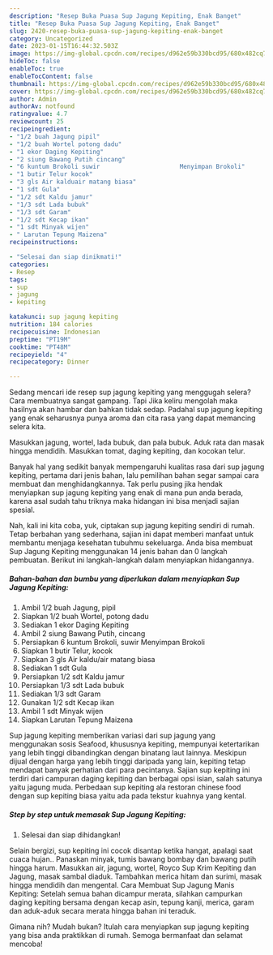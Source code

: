 ```yaml
---
description: "Resep Buka Puasa Sup Jagung Kepiting, Enak Banget"
title: "Resep Buka Puasa Sup Jagung Kepiting, Enak Banget"
slug: 2420-resep-buka-puasa-sup-jagung-kepiting-enak-banget
category: Uncategorized
date: 2023-01-15T16:44:32.503Z
image: https://img-global.cpcdn.com/recipes/d962e59b330bcd95/680x482cq70/sup-jagung-kepiting-foto-resep-utama.jpg
hideToc: false
enableToc: true
enableTocContent: false
thumbnail: https://img-global.cpcdn.com/recipes/d962e59b330bcd95/680x482cq70/sup-jagung-kepiting-foto-resep-utama.jpg
cover: https://img-global.cpcdn.com/recipes/d962e59b330bcd95/680x482cq70/sup-jagung-kepiting-foto-resep-utama.jpg
author: Admin
authorAv: notfound
ratingvalue: 4.7
reviewcount: 25
recipeingredient:
- "1/2 buah Jagung pipil"
- "1/2 buah Wortel potong dadu"
- "1 ekor Daging Kepiting"
- "2 siung Bawang Putih cincang"
- "6 kuntum Brokoli suwir                      Menyimpan Brokoli"
- "1 butir Telur kocok"
- "3 gls Air kalduair matang biasa"
- "1 sdt Gula"
- "1/2 sdt Kaldu jamur"
- "1/3 sdt Lada bubuk"
- "1/3 sdt Garam"
- "1/2 sdt Kecap ikan"
- "1 sdt Minyak wijen"
- " Larutan Tepung Maizena"
recipeinstructions:

- "Selesai dan siap dinikmati!"
categories:
- Resep
tags:
- sup
- jagung
- kepiting

katakunci: sup jagung kepiting 
nutrition: 184 calories
recipecuisine: Indonesian
preptime: "PT19M"
cooktime: "PT48M"
recipeyield: "4"
recipecategory: Dinner

---
```



Sedang mencari ide resep sup jagung kepiting yang menggugah selera? Cara membuatnya sangat gampang. Tapi Jika keliru mengolah maka hasilnya akan hambar dan bahkan tidak sedap. Padahal sup jagung kepiting yang enak seharusnya punya aroma dan cita rasa yang dapat memancing selera kita.


Masukkan jagung, wortel, lada bubuk, dan pala bubuk. Aduk rata dan masak hingga mendidih. Masukkan tomat, daging kepiting, dan kocokan telur.

Banyak hal yang sedikit banyak mempengaruhi kualitas rasa dari sup jagung kepiting, pertama dari jenis bahan, lalu pemilihan bahan segar sampai cara membuat dan menghidangkannya. Tak perlu pusing jika hendak menyiapkan sup jagung kepiting yang enak di mana pun anda berada, karena asal sudah tahu triknya maka hidangan ini bisa menjadi sajian spesial.


Nah, kali ini kita coba, yuk, ciptakan sup jagung kepiting sendiri di rumah. Tetap berbahan yang sederhana, sajian ini dapat memberi manfaat untuk membantu menjaga kesehatan tubuhmu sekeluarga. Anda bisa membuat Sup Jagung Kepiting menggunakan 14 jenis bahan dan 0 langkah pembuatan. Berikut ini langkah-langkah dalam menyiapkan hidangannya.

<!--inarticleads1-->

##### Bahan-bahan dan bumbu yang diperlukan dalam menyiapkan Sup Jagung Kepiting:

1. Ambil 1/2 buah Jagung, pipil
1. Siapkan 1/2 buah Wortel, potong dadu
1. Sediakan 1 ekor Daging Kepiting
1. Ambil 2 siung Bawang Putih, cincang
1. Persiapkan 6 kuntum Brokoli, suwir                      Menyimpan Brokoli
1. Siapkan 1 butir Telur, kocok
1. Siapkan 3 gls Air kaldu/air matang biasa
1. Sediakan 1 sdt Gula
1. Persiapkan 1/2 sdt Kaldu jamur
1. Persiapkan 1/3 sdt Lada bubuk
1. Sediakan 1/3 sdt Garam
1. Gunakan 1/2 sdt Kecap ikan
1. Ambil 1 sdt Minyak wijen
1. Siapkan  Larutan Tepung Maizena


Sup jagung kepiting memberikan variasi dari sup jagung yang menggunakan sosis Seafood, khususnya kepiting, mempunyai ketertarikan yang lebih tinggi dibandingkan dengan binatang laut lainnya. Meskipun dijual dengan harga yang lebih tinggi daripada yang lain, kepiting tetap mendapat banyak perhatian dari para pecintanya. Sajian sup kepiting ini terdiri dari campuran daging kepiting dan berbagai opsi isian, salah satunya yaitu jagung muda. Perbedaan sup kepiting ala restoran chinese food dengan sup kepiting biasa yaitu ada pada tekstur kuahnya yang kental. 

<!--inarticleads2-->

##### Step by step untuk memasak Sup Jagung Kepiting:


1. Selesai dan siap dihidangkan!

Selain bergizi, sup kepiting ini cocok disantap ketika hangat, apalagi saat cuaca hujan.. Panaskan minyak, tumis bawang bombay dan bawang putih hingga harum. Masukkan air, jagung, wortel, Royco Sup Krim Kepiting dan Jagung, masak sambal diaduk. Tambahkan merica hitam dan surimi, masak hingga mendidih dan mengental. Cara Membuat Sup Jagung Manis Kepiting: Setelah semua bahan dicampur merata, silahkan campurkan daging kepiting bersama dengan kecap asin, tepung kanji, merica, garam dan aduk-aduk secara merata hingga bahan ini teraduk. 

Gimana nih? Mudah bukan? Itulah cara menyiapkan sup jagung kepiting yang bisa anda praktikkan di rumah. Semoga bermanfaat dan selamat mencoba!
